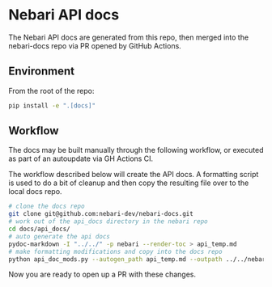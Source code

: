 # Nebari API docs

The Nebari API docs are generated from this repo, then merged into the nebari-docs repo via PR opened by GitHub Actions.

## Environment

From the root of the repo:

```bash
pip install -e ".[docs]"
```

## Workflow

The docs may be built manually through the following workflow, or executed as part of an autoupdate via GH Actions CI.

The workflow described below will create the API docs. A formatting script is used to do a bit of cleanup and then copy
the resulting file over to the local docs repo.

```bash
# clone the docs repo
git clone git@github.com:nebari-dev/nebari-docs.git
# work out of the api_docs directory in the nebari repo
cd docs/api_docs/
# auto generate the api docs
pydoc-markdown -I "../../" -p nebari --render-toc > api_temp.md
# make formatting modifications and copy into the docs repo
python api_doc_mods.py --autogen_path api_temp.md --outpath ../../nebari-docs/docs/docs/references/api_docs.md
```

Now you are ready to open up a PR with these changes.
